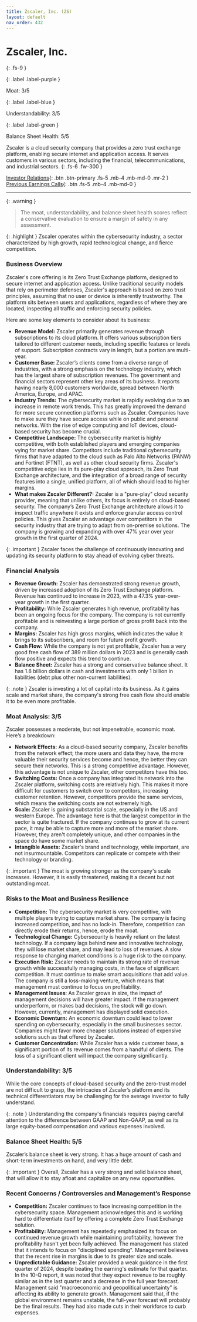 ```yaml
---
title: Zscaler, Inc. (ZS)
layout: default
nav_order: 432
---
```


# Zscaler, Inc.
{: .fs-9 }

{: .label .label-purple }

Moat: 3/5

{: .label .label-blue }

Understandability: 3/5

{: .label .label-green }

Balance Sheet Health: 5/5

Zscaler is a cloud security company that provides a zero trust exchange platform, enabling secure internet and application access. It serves customers in various sectors, including the financial, telecommunications, and industrial sectors.
{: .fs-6 .fw-300 }

[Investor Relations](https://www.google.com/search?q=ZS+investor+relations){: .btn .btn-primary .fs-5 .mb-4 .mb-md-0 .mr-2 }
[Previous Earnings Calls](https://discountingcashflows.com/company/ZS/transcripts/){: .btn .fs-5 .mb-4 .mb-md-0 }

---

{: .warning }
>The moat, understandability, and balance sheet health scores reflect a conservative evaluation to ensure a margin of safety in any assessment.



{: .highlight }
Zscaler operates within the cybersecurity industry, a sector characterized by high growth, rapid technological change, and fierce competition.

### Business Overview
Zscaler's core offering is its Zero Trust Exchange platform, designed to secure internet and application access. Unlike traditional security models that rely on perimeter defenses, Zscaler's approach is based on zero trust principles, assuming that no user or device is inherently trustworthy. The platform sits between users and applications, regardless of where they are located, inspecting all traffic and enforcing security policies.

Here are some key elements to consider about its business:

*   **Revenue Model:** Zscaler primarily generates revenue through subscriptions to its cloud platform. It offers various subscription tiers tailored to different customer needs, including specific features or levels of support. Subscription contracts vary in length, but a portion are multi-year.
*  **Customer Base:** Zscaler’s clients come from a diverse range of industries, with a strong emphasis on the technology industry, which has the largest share of subscription revenues. The government and financial sectors represent other key areas of its business. It reports having nearly 8,000 customers worldwide, spread between North America, Europe, and APAC.
*  **Industry Trends:** The cybersecurity market is rapidly evolving due to an increase in remote work trends. This has greatly improved the demand for more secure connection platforms such as Zscaler. Companies have to make sure they have secure access while on public and personal networks. With the rise of edge computing and IoT devices, cloud-based security has become crucial.
* **Competitive Landscape:** The cybersecurity market is highly competitive, with both established players and emerging companies vying for market share.  Competitors include traditional cybersecurity firms that have adapted to the cloud such as Palo Alto Networks (PANW) and Fortinet (FTNT), as well as other cloud security firms. Zscaler's competitive edge lies in its pure-play cloud approach, its Zero Trust Exchange architecture, and the integration of a broad range of security features into a single, unified platform, all of which should lead to higher margins.
*   **What makes Zscaler Different?:**  Zscaler is a "pure-play" cloud security provider, meaning that unlike others, its focus is entirely on cloud-based security. The company’s Zero Trust Exchange architecture allows it to inspect traffic anywhere it exists and enforce granular access control policies. This gives Zscaler an advantage over competitors in the security industry that are trying to adapt from on-premise solutions. The company is growing and expanding with over 47% year over year growth in the first quarter of 2024.

{: .important }
Zscaler faces the challenge of continuously innovating and updating its security platform to stay ahead of evolving cyber threats.

### Financial Analysis

*   **Revenue Growth:** Zscaler has demonstrated strong revenue growth, driven by increased adoption of its Zero Trust Exchange platform. Revenue has continued to increase in 2023, with a 47.3% year-over-year growth in the first quarter.
*  **Profitability:** While Zscaler generates high revenue, profitability has been an ongoing focus for the company. The company is not currently profitable and is reinvesting a large portion of gross profit back into the company.
*  **Margins:** Zscaler has high gross margins, which indicates the value it brings to its subscribers, and room for future profit growth.
*  **Cash Flow:** While the company is not yet profitable, Zscaler has a very good free cash flow of 389 million dollars in 2023 and is generally cash flow positive and expects this trend to continue.
* **Balance Sheet:** Zscaler has a strong and conservative balance sheet. It has 1.8 billion dollars in cash and investments with only 1 billion in liabilities (debt plus other non-current liabilities).

{: .note }
Zscaler is investing a lot of capital into its business. As it gains scale and market share, the company's strong free cash flow should enable it to be even more profitable.

### Moat Analysis: 3/5

Zscaler possesses a moderate, but not impenetrable, economic moat. Here’s a breakdown:

*   **Network Effects:** As a cloud-based security company, Zscaler benefits from the network effect; the more users and data they have, the more valuable their security services become and hence, the better they can secure their networks. This is a strong competitive advantage. However, this advantage is not unique to Zscaler, other competitors have this too.
*   **Switching Costs:** Once a company has integrated its network into the Zscaler platform, switching costs are relatively high. This makes it more difficult for customers to switch over to competitors, increasing customer retention. However, competitors provide the same services, which means the switching costs are not extremely high.
*  **Scale:**  Zscaler is gaining substantial scale, especially in the US and western Europe. The advantage here is that the largest competitor in the sector is quite fractured. If the company continues to grow at its current pace, it may be able to capture more and more of the market share. However, they aren't completely unique, and other companies in the space do have some market share.
*  **Intangible Assets:** Zscaler's brand and technology, while important, are not insurmountable. Competitors can replicate or compete with their technology or branding.

{: .important }
The moat is growing stronger as the company's scale increases. However, it is easily threatened, making it a decent but not outstanding moat.

### Risks to the Moat and Business Resilience
* **Competition:**  The cybersecurity market is very competitive, with multiple players trying to capture market share. The company is facing increased competition, and has no lock-in. Therefore, competition can directly erode their returns, hence, erode the moat.
* **Technological Change:** Cybersecurity is heavily reliant on the latest technology. If a company lags behind new and innovative technology, they will lose market share, and may lead to loss of revenues. A slow response to changing market conditions is a huge risk to the company.
*   **Execution Risk:** Zscaler needs to maintain its strong rate of revenue growth while successfully managing costs, in the face of significant competition. It must continue to make smart acquisitions that add value. The company is still a loss-making venture, which means that management must continue to focus on profitability.
*  **Management Issues**: As Zscaler grows in size, the impact of management decisions will have greater impact. If the management underperform, or makes bad decisions, the stock will go down. However, currently, management has displayed solid execution.
*  **Economic Downturn:** An economic downturn could lead to lower spending on cybersecurity, especially in the small businesses sector. Companies might favor more cheaper solutions instead of expensive solutions such as that offered by Zscaler.
*  **Customer Concentration:** While Zscaler has a wide customer base, a significant portion of its revenue comes from a handful of clients. The loss of a significant client will impact the company significantly.

### Understandability: 3/5

While the core concepts of cloud-based security and the zero-trust model are not difficult to grasp, the intricacies of Zscaler’s platform and its technical differentiators may be challenging for the average investor to fully understand.

{: .note }
Understanding the company's financials requires paying careful attention to the difference between GAAP and Non-GAAP, as well as its large equity-based compensation and various expenses involved.

### Balance Sheet Health: 5/5

Zscaler’s balance sheet is very strong. It has a huge amount of cash and short-term investments on hand, and very little debt.

{: .important }
Overall, Zscaler has a very strong and solid balance sheet, that will allow it to stay afloat and capitalize on any new opportunities.

### Recent Concerns / Controversies and Management’s Response

*  **Competition:** Zscaler continues to face increasing competition in the cybersecurity space. Management acknowledges this and is working hard to differentiate itself by offering a complete Zero Trust Exchange solution.
*   **Profitability:** Management has repeatedly emphasized its focus on continued revenue growth while maintaining profitability, however the profitability hasn't yet been fully achieved. The management has stated that it intends to focus on "disciplined spending". Management believes that the recent rise in margins is due to its greater size and scale.
*  **Unpredictable Guidance:** Zscaler provided a weak guidance in the first quarter of 2024, despite beating the earning's estimate for that quarter. In the 10-Q report, it was noted that they expect revenue to be roughly similar as in the last quarter and a decrease in the full year forecast. Management said "macroeconomic and geopolitical uncertainty" is affecting its ability to generate growth. Management said that, if the global environment remains unstable, the full-year forecast will probably be the final results. They had also made cuts in their workforce to curb expenses.

